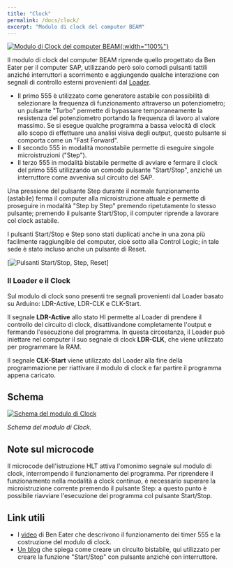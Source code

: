 ```yaml
---
title: "Clock"
permalink: /docs/clock/
excerpt: "Modulo di clock del computer BEAM"
---
```

[![Modulo di Clock del computer BEAM](../../assets/clock/15-beam-clock.png "Modulo di Clock del computer BEAM"){:width="100%"}](../../assets/clock/15-beam-clock.png)

Il modulo di clock del computer BEAM riprende quello progettato da Ben Eater per il computer SAP, utilizzando però solo comodi pulsanti tattili anziché interruttori a scorrimento e aggiungendo qualche interazione con segnali di controllo esterni provenienti dal [Loader](../loader).

- Il primo 555 è utilizzato come generatore astabile con possibilità di selezionare la frequenza di funzionamento attraverso un potenziometro; un pulsante "Turbo" permette di bypassare temporaneamente la resistenza del potenziometro portando la frequenza di lavoro al valore massimo. Se si esegue qualche programma a bassa velocità di clock allo scopo di effettuare una analisi visiva degli output, questo pulsante si comporta come un "Fast Forward".
- Il secondo 555 in modalità monostabile permette di eseguire singole microistruzioni ("Step").
- Il terzo 555 in modalità bistabile permette di avviare e fermare il clock del primo 555 utilizzando un comodo pulsante "Start/Stop", anziché un interruttore come avveniva sul circuito del SAP.

Una pressione del pulsante Step durante il normale funzionamento (astabile) ferma il computer alla microistruzione attuale e permette di proseguire in modalità "Step by Step" premendo ripetutamente lo stesso pulsante; premendo il pulsante Start/Stop, il computer riprende a lavorare col clock astabile.

I pulsanti Start/Stop e Step sono stati duplicati anche in una zona più facilmente raggiungible del computer, cioè sotto alla Control Logic; in tale sede è stato incluso anche un pulsante di Reset.

[![Pulsanti Start/Stop, Step, Reset](../../assets/clock/15-run-step-reset.png "Pulsanti Start/Stop, Step, Reset")]

### Il Loader e il Clock

Sul modulo di clock sono presenti tre segnali provenienti dal Loader basato su Arduino: LDR-Active, LDR-CLK e CLK-Start.

Il segnale **LDR-Active** allo stato HI permette al Loader di  prendere il controllo del circuito di clock, disattivandone completamente l'output e fermando l'esecuzione del programma. In questa circostanza, il Loader può iniettare nel computer il suo segnale di clock **LDR-CLK**, che viene utilizzato per programmare la RAM.

Il segnale **CLK-Start** viene utilizzato dal Loader alla fine della programmazione per riattivare il modulo di clock e far partire il programma appena caricato.

## Schema

[![Schema del modulo di Clock](../../assets/clock/15-clock-schema.png "Schema del modulo di Clock")](../../assets/clock/15-clock-schema.png)

*Schema del modulo di Clock.*

## Note sul microcode

Il microcode dell'istruzione HLT attiva l'omonimo segnale sul modulo di clock, interrompendo il funzionamento del programma. Per riprendere il funzionamento nella modalità a clock continuo, è necessario superare la microistruzione corrente premendo il pulsante Step: a questo punto è possibile riavviare l'esecuzione del programma col pulsante Start/Stop.

## Link utili

- I <a href="https://eater.net/8bit/clock" target="_blank">video</a> di Ben Eater che descrivono il funzionamento dei timer 555 e la costruzione del modulo di clock.
- <a href="https://todbot.com/blog/2010/01/02/momentary-button-as-onoff-toggle-using-555/" target="_blank">Un blog</a> che spiega come creare un circuito bistabile, qui utilizzato per creare la funzione "Start/Stop" con pulsante anziché con interruttore.
